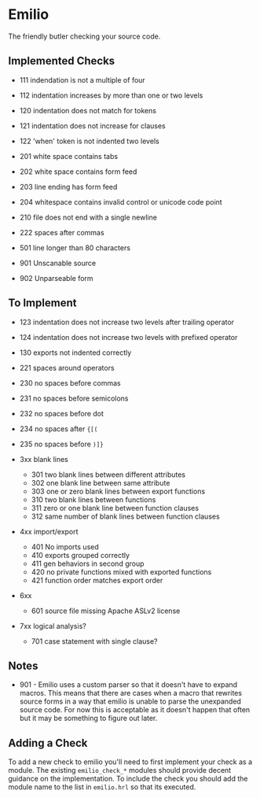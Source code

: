 Emilio
===

The friendly butler checking your source code.

Implemented Checks
---

* 111 indendation is not a multiple of four
* 112 indentation increases by more than one or two levels
* 120 indentation does not match for tokens
* 121 indentation does not increase for clauses
* 122 'when' token is not indented two levels

* 201 white space contains tabs
* 202 white space contains form feed
* 203 line ending has form feed
* 204 whitespace contains invalid control or unicode code point

* 210 file does not end with a single newline

* 222 spaces after commas

* 501 line longer than 80 characters

* 901 Unscanable source
* 902 Unparseable form

To Implement
---

* 123 indentation does not increase two levels after trailing operator
* 124 indentation does not increase two levels with prefixed operator
* 130 exports not indented correctly

* 221 spaces around operators
* 230 no spaces before commas
* 231 no spaces before semicolons
* 232 no spaces before dot
* 234 no spaces after `{[(`
* 235 no spaces before `)]}`

* 3xx blank lines
  * 301 two blank lines between different attributes
  * 302 one blank line between same attribute
  * 303 one or zero blank lines between export functions
  * 310 two blank lines between functions
  * 311 zero or one blank line between function clauses
  * 312 same number of blank lines between function clauses

* 4xx import/export
  * 401 No imports used
  * 410 exports grouped correctly
  * 411 gen behaviors in second group
  * 420 no private functions mixed with exported functions
  * 421 function order matches export order

* 6xx
  * 601 source file missing Apache ASLv2 license

* 7xx logical analysis?
  * 701 case statement with single clause?


Notes
---

* 901 - Emilio uses a custom parser so that it doesn't have to expand
        macros. This means that there are cases when a macro that rewrites
        source forms in a way that emilio is unable to parse the unexpanded
        source code. For now this is acceptable as it doesn't happen
        that often but it may be something to figure out later.


Adding a Check
---

To add a new check to emilio you'll need to first implement your check
as a module. The existing `emilio_check_*` modules should provide
decent guidance on the implementation. To include the check you should
add the module name to the list in `emilio.hrl` so that its executed.

